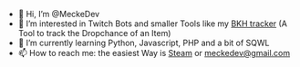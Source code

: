 - 👋 Hi, I’m @MeckeDev
- 👀 I’m interested in Twitch Bots and smaller Tools like my [BKH tracker](https://github.com/MeckeDev/BKH-Tracker) (A Tool to track the Dropchance of an Item)
- 🌱 I’m currently learning Python, Javascript, PHP and a bit of SQWL
- 📫 How to reach me: the easiest Way is [Steam](https://steamcommunity.com/id/mecke_dev/) or meckedev@gmail.com
